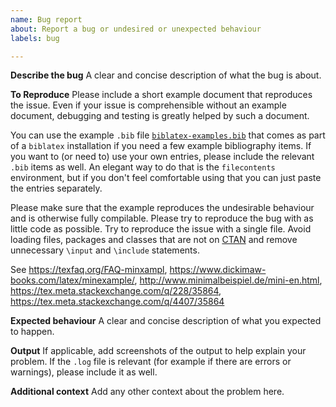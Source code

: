 ```yaml
---
name: Bug report
about: Report a bug or undesired or unexpected behaviour
labels: bug

---
```


<!---
This is just a convenient template for a bug report to make it easier for you to check that all the necessary information is included.
Please don't feel intimidated by this template (I know I always feel a bit weird when I encounter these templates).
Feel free to change the structure suggested below as you see fit or to discard it completely if you don't feel comfortable using it.
--->

**Describe the bug**
A clear and concise description of what the bug is about.

**To Reproduce**
Please include a short example document that reproduces the issue. Even if your issue is comprehensible without an example document, debugging and testing is greatly helped by such a document.

You can use the example `.bib` file [`biblatex-examples.bib`](https://github.com/plk/biblatex/blob/master/bibtex/bib/biblatex/biblatex-examples.bib) that comes as part of a `biblatex` installation if you need a few example bibliography items. If you want to (or need to) use your own entries, please include the relevant `.bib` items as well. An elegant way to do that is the `filecontents` environment, but if you don't feel comfortable using that you can just paste the entries separately.

Please make sure that the example reproduces the undesirable behaviour and is otherwise fully compilable. Please try to reproduce the bug with as little code as possible. Try to reproduce the issue with a single file. Avoid loading files, packages and classes that are not on [CTAN](https://ctan.org/) and remove unnecessary `\input` and `\include` statements.

See https://texfaq.org/FAQ-minxampl, https://www.dickimaw-books.com/latex/minexample/, http://www.minimalbeispiel.de/mini-en.html, https://tex.meta.stackexchange.com/q/228/35864, https://tex.meta.stackexchange.com/q/4407/35864

**Expected behaviour**
A clear and concise description of what you expected to happen.

**Output**
If applicable, add screenshots of the output to help explain your problem.
If the `.log` file is relevant (for example if there are errors or warnings), please include it as well.

**Additional context**
Add any other context about the problem here.
